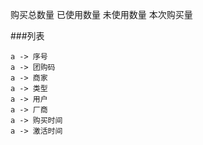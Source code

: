 购买总数量
已使用数量
未使用数量
本次购买量

###列表
```
a -> 序号
a -> 团购码
a -> 商家
a -> 类型
a -> 用户
a -> 厂商
a -> 购买时间
a -> 激活时间
```
